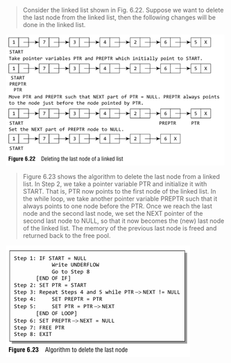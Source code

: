 
 >  Consider the linked list shown in Fig. 6.22. Suppose we want to delete the last node from the 
linked list, then the following changes will be done in the linked list.
 

 ![/image/list/22.png](/image/list/22.png) 

 >  Figure 6.23 shows the algorithm to delete the last node from a linked list. In Step 2, we take 
a pointer variable PTR and initialize it with START. That is, PTR now points to the first node of the 
linked list. In the while loop, we take another pointer variable PREPTR such that it always points 
to one node before the PTR. Once we reach the last node and the second last node, we set the NEXT 
pointer of the second last node to NULL, so that it now becomes the (new) last node of the linked 
list. The memory of the previous last node is freed and returned back to the free pool.
 

 ![/image/list/23.png](/image/list/23.png) 
